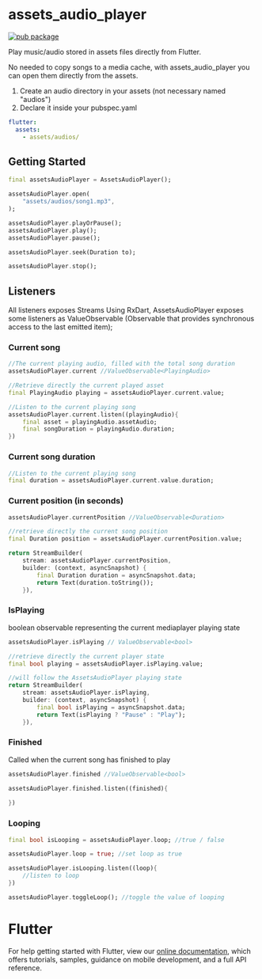 # assets_audio_player

[![pub package](https://img.shields.io/pub/v/anim.svg)](
https://pub.dartlang.org/packages/anim)

Play music/audio stored in assets files directly from Flutter. 

No needed to copy songs to a media cache, with assets_audio_player you can open them directly from the assets. 

1. Create an audio directory in your assets (not necessary named "audios")
2. Declare it inside your pubspec.yaml

```yaml
flutter:
  assets:
    - assets/audios/
```

## Getting Started

```Dart
final assetsAudioPlayer = AssetsAudioPlayer();

assetsAudioPlayer.open(
    "assets/audios/song1.mp3",
);
```

```Dart
assetsAudioPlayer.playOrPause();
assetsAudioPlayer.play();
assetsAudioPlayer.pause();
```

```Dart
assetsAudioPlayer.seek(Duration to);
```

```Dart
assetsAudioPlayer.stop();
```

## Listeners

All listeners exposes Streams 
Using RxDart, AssetsAudioPlayer exposes some listeners as ValueObservable (Observable that provides synchronous access to the last emitted item);

### Current song
```Dart
//The current playing audio, filled with the total song duration
assetsAudioPlayer.current //ValueObservable<PlayingAudio>

//Retrieve directly the current played asset
final PlayingAudio playing = assetsAudioPlayer.current.value;

//Listen to the current playing song
assetsAudioPlayer.current.listen((playingAudio){
    final asset = playingAudio.assetAudio;
    final songDuration = playingAudio.duration;
})
```

### Current song duration

```Dart
//Listen to the current playing song
final duration = assetsAudioPlayer.current.value.duration;
```

### Current position (in seconds)

```Dart
assetsAudioPlayer.currentPosition //ValueObservable<Duration>

//retrieve directly the current song position
final Duration position = assetsAudioPlayer.currentPosition.value;

return StreamBuilder(
    stream: assetsAudioPlayer.currentPosition,
    builder: (context, asyncSnapshot) {
        final Duration duration = asyncSnapshot.data;
        return Text(duration.toString());  
    }),
```

### IsPlaying
boolean observable representing the current mediaplayer playing state
```Dart
assetsAudioPlayer.isPlaying // ValueObservable<bool>

//retrieve directly the current player state
final bool playing = assetsAudioPlayer.isPlaying.value;

//will follow the AssetsAudioPlayer playing state
return StreamBuilder(
    stream: assetsAudioPlayer.isPlaying,
    builder: (context, asyncSnapshot) {
        final bool isPlaying = asyncSnapshot.data;
        return Text(isPlaying ? "Pause" : "Play");  
    }),
```

### Finished

Called when the current song has finished to play

```Dart
assetsAudioPlayer.finished //ValueObservable<bool>

assetsAudioPlayer.finished.listen((finished){
    
})
```

### Looping

```Dart
final bool isLooping = assetsAudioPlayer.loop; //true / false

assetsAudioPlayer.loop = true; //set loop as true

assetsAudioPlayer.isLooping.listen((loop){
    //listen to loop
})

assetsAudioPlayer.toggleLoop(); //toggle the value of looping
```

# Flutter

For help getting started with Flutter, view our 
[online documentation](https://flutter.io/docs), which offers tutorials, 
samples, guidance on mobile development, and a full API reference.
